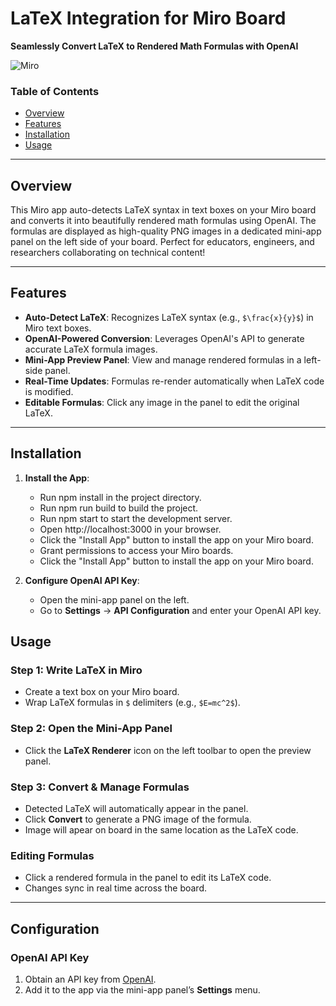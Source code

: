 # LaTeX Integration for Miro Board  
**Seamlessly Convert LaTeX to Rendered Math Formulas with OpenAI**

![Miro](https://github.com/user-attachments/assets/aaf9f829-5b7b-4c03-9c17-eaf89acaf9d6)


### Table of Contents
- [Overview](#overview)
- [Features](#features)
- [Installation](#installation)
- [Usage](#usage)


---

## Overview  
This Miro app auto-detects LaTeX syntax in text boxes on your Miro board and converts it into beautifully rendered math formulas using OpenAI. The formulas are displayed as high-quality PNG images in a dedicated mini-app panel on the left side of your board. Perfect for educators, engineers, and researchers collaborating on technical content!

---

## Features  
- **Auto-Detect LaTeX**: Recognizes LaTeX syntax (e.g., `$\frac{x}{y}$`) in Miro text boxes.  
- **OpenAI-Powered Conversion**: Leverages OpenAI's API to generate accurate LaTeX formula images.  
- **Mini-App Preview Panel**: View and manage rendered formulas in a left-side panel.  
- **Real-Time Updates**: Formulas re-render automatically when LaTeX code is modified.  
- **Editable Formulas**: Click any image in the panel to edit the original LaTeX.  

---

## Installation
1. **Install the App**:
   - Run npm install in the project directory.
   - Run npm run build to build the project.
   - Run npm start to start the development server.
   - Open http://localhost:3000 in your browser.
   - Click the "Install App" button to install the app on your Miro board.
   - Grant permissions to access your Miro boards.
   - Click the "Install App" button to install the app on your Miro board.

2. **Configure OpenAI API Key**:  
   - Open the mini-app panel on the left.  
   - Go to **Settings** → **API Configuration** and enter your OpenAI API key.  

## Usage  
### Step 1: Write LaTeX in Miro  
- Create a text box on your Miro board.  
- Wrap LaTeX formulas in `$` delimiters (e.g., `$E=mc^2$`).  

### Step 2: Open the Mini-App Panel  
- Click the **LaTeX Renderer** icon on the left toolbar to open the preview panel.  

### Step 3: Convert & Manage Formulas  
- Detected LaTeX will automatically appear in the panel.  
- Click **Convert** to generate a PNG image of the formula.  
- Image will apear on board in the same location as the LaTeX code.

### Editing Formulas  
- Click a rendered formula in the panel to edit its LaTeX code.  
- Changes sync in real time across the board.  

---

## Configuration  
### OpenAI API Key  
1. Obtain an API key from [OpenAI](https://platform.openai.com/account/api-keys).  
2. Add it to the app via the mini-app panel’s **Settings** menu.  
